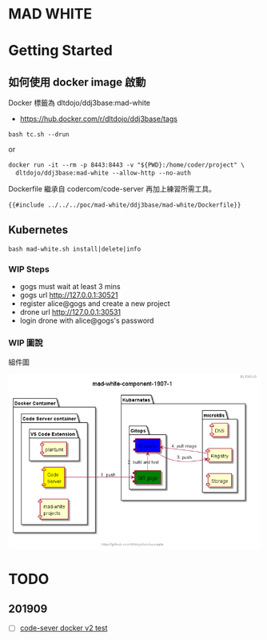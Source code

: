 # MAD WHITE

<!-- toc -->

# Getting Started

## 如何使用 docker image 啟動

Docker 標籤為 dltdojo/ddj3base:mad-white

- https://hub.docker.com/r/dltdojo/ddj3base/tags

```shell
bash tc.sh --drun
```

or 

```shell
docker run -it --rm -p 8443:8443 -v "${PWD}:/home/coder/project" \
  dltdojo/ddj3base:mad-white --allow-http --no-auth 
```

Dockerfile 繼承自 codercom/code-server 再加上練習所需工具。

```docker
{{#include ../../../poc/mad-white/ddj3base/mad-white/Dockerfile}}
```

## Kubernetes 

```shell
bash mad-white.sh install|delete|info
```

###  WIP Steps

- gogs must wait at least 3 mins
- gogs url http://127.0.0.1:30521
- register alice@gogs and create a new project
- drone url http://127.0.0.1:30531
- login drone with alice@gogs's password


### WIP 圖說

組件圖

![x](puml/mad-white-component-1907-1.png)

# TODO

## 201909

- [ ] [code-sever docker v2 test](https://hub.docker.com/r/codercom/code-server/tags)